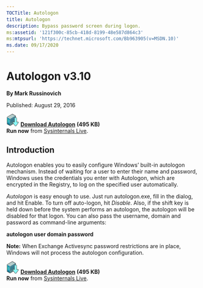 ```yaml
--- 
TOCTitle: Autologon
title: Autologon
description: Bypass password screen during logon.
ms:assetid: '121f300c-85cb-418d-8199-48e587d864c3'
ms:mtpsurl: 'https://technet.microsoft.com/Bb963905(v=MSDN.10)'
ms.date: 09/17/2020
---
```


Autologon v3.10
===========================

**By Mark Russinovich**

Published: August 29, 2016

[![Download](media/shared/Download_sm.png)](https://download.sysinternals.com/files/AutoLogon.zip) [**Download Autologon**](https://download.sysinternals.com/files/AutoLogon.zip) **(495 KB)**  
**Run now** from [Sysinternals Live](https://live.sysinternals.com/Autologon.exe).

## Introduction

Autologon enables you to easily configure Windows’ built-in autologon
mechanism. Instead of waiting for a user to enter their name and
password, Windows uses the credentials you enter with Autologon, which
are encrypted in the Registry, to log on the specified user
automatically.

*Autologon* is easy enough to use. Just run autologon.exe, fill in the
dialog, and hit Enable. To turn off auto-logon, hit *Disable*. Also, if
the shift key is held down before the system performs an autologon, the
autologon will be disabled for that logon. You can also pass the
username, domain and password as command-line arguments:

**autologon user domain password**

**Note:** When Exchange Activesync password restrictions are in place,
Windows will not process the autologon configuration.

 

[![Download](media/shared/Download_sm.png)](https://download.sysinternals.com/files/AutoLogon.zip) [**Download Autologon**](https://download.sysinternals.com/files/AutoLogon.zip) **(495 KB)**  
**Run now** from [Sysinternals Live](https://live.sysinternals.com/Autologon.exe).
